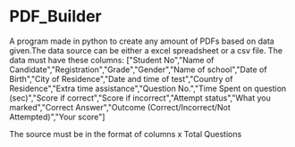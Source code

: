 # PDF_Builder
A program made in python to create any amount of PDFs based on data given.The data source can be either a excel spreadsheet or a csv file.
The data must have these columns:
["Student No","Name of Candidate","Registration","Grade","Gender","Name of school","Date of Birth","City of Residence","Date and time of test","Country of Residence","Extra time assistance","Question No.","Time Spent on question (sec)","Score if correct","Score if incorrect","Attempt status","What you marked","Correct Answer","Outcome (Correct/Incorrect/Not Attempted)","Your score"]

The source must be in the format of columns x Total Questions
